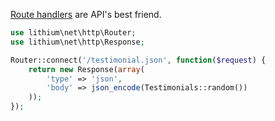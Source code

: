 
[Route handlers](/docs/lithium/net/http/Route::$_handler) are API's best friend.

```php
use lithium\net\http\Router;
use lithium\net\http\Response;	

Router::connect('/testimonial.json', function($request) {
	return new Response(array(
		'type' => 'json',
		'body' => json_encode(Testimonials::random())
	));
});
```
